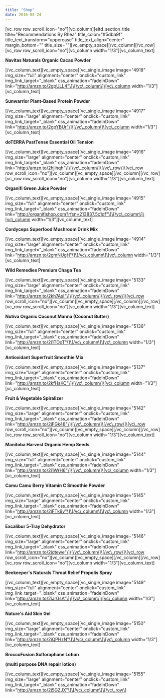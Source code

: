 ```yaml
---
title: "Shop"
date: 2016-08-24
---
```


\[vc\_row row\_scroll\_icon="no"\]\[vc\_column\]\[eltd\_section\_title title="Recommendations By Rhea" title\_color="#5dba9f" title\_text\_transform="uppercase" title\_text\_align="center" margin\_bottom="" title\_size=""\]\[vc\_empty\_space\]\[/vc\_column\]\[/vc\_row\]\[vc\_row row\_scroll\_icon="no"\]\[vc\_column width="1/3"\]\[vc\_column\_text\]

**Navitas Naturals Organic Cacao Powder**

\[/vc\_column\_text\]\[vc\_empty\_space\]\[vc\_single\_image image="4918" img\_size="full" alignment="center" onclick="custom\_link" img\_link\_target="\_blank" css\_animation="fadeInDown" link="http://amzn.to/2gpULL4"\]\[/vc\_column\]\[vc\_column width="1/3"\]\[vc\_column\_text\]

**Sunwarrior Plant-Based Protein Powder**

\[/vc\_column\_text\]\[vc\_empty\_space\]\[vc\_single\_image image="4917" img\_size="large" alignment="center" onclick="custom\_link" img\_link\_target="\_blank" css\_animation="fadeInDown" link="http://amzn.to/2gpYBUr"\]\[/vc\_column\]\[vc\_column width="1/3"\]\[vc\_column\_text\]

**doTERRA PastTense Essential Oil Tension**

\[/vc\_column\_text\]\[vc\_empty\_space\]\[vc\_single\_image image="4916" img\_size="large" alignment="center" onclick="custom\_link" img\_link\_target="\_blank" css\_animation="fadeInDown" link="http://amzn.to/2hjihqh"\]\[/vc\_column\]\[/vc\_row\]\[vc\_row row\_scroll\_icon="no"\]\[vc\_column\]\[vc\_empty\_space\]\[/vc\_column\]\[/vc\_row\]\[vc\_row row\_scroll\_icon="no"\]\[vc\_column width="1/3"\]\[vc\_column\_text\]

**Organifi Green Juice Powder**

\[/vc\_column\_text\]\[vc\_empty\_space\]\[vc\_single\_image image="4915" img\_size="full" alignment="center" onclick="custom\_link" img\_link\_target="\_blank" css\_animation="fadeInDown" link="http://organifishop.com?rfsn=213837.5c1df"\]\[/vc\_column\]\[vc\_column width="1/3"\]\[vc\_column\_text\]

**Cordyceps Superfood Mushroom Drink Mix**

\[/vc\_column\_text\]\[vc\_empty\_space\]\[vc\_single\_image image="4914" img\_size="large" alignment="center" onclick="custom\_link" img\_link\_target="\_blank" css\_animation="fadeInDown" link="http://amzn.to/2gmNUgH"\]\[/vc\_column\]\[vc\_column width="1/3"\]\[vc\_column\_text\]

**Wild Remedies Premium Chaga Tea**

\[/vc\_column\_text\]\[vc\_empty\_space\]\[vc\_single\_image image="5133" img\_size="large" alignment="center" onclick="custom\_link" img\_link\_target="\_blank" css\_animation="fadeInDown" link="http://amzn.to/2kh7AsI"\]\[/vc\_column\]\[/vc\_row\]\[vc\_row row\_scroll\_icon="no"\]\[vc\_column\]\[vc\_empty\_space\]\[/vc\_column\]\[/vc\_row\]\[vc\_row row\_scroll\_icon="no"\]\[vc\_column width="1/3"\]\[vc\_column\_text\]

**Nutiva Organic Coconut Manna (Coconut Butter)**

\[/vc\_column\_text\]\[vc\_empty\_space\]\[vc\_single\_image image="5136" img\_size="full" alignment="center" onclick="custom\_link" img\_link\_target="\_blank" css\_animation="fadeInDown" link="http://amzn.to/2j1TOoT"\]\[/vc\_column\]\[vc\_column width="1/3"\]\[vc\_column\_text\]

**Antioxidant Superfruit Smoothie Mix**

\[/vc\_column\_text\]\[vc\_empty\_space\]\[vc\_single\_image image="5137" img\_size="large" alignment="center" onclick="custom\_link" img\_link\_target="\_blank" css\_animation="fadeInDown" link="http://amzn.to/2kfHsKC"\]\[/vc\_column\]\[vc\_column width="1/3"\]\[vc\_column\_text\]

**Fruit & Vegetable Spiralizer**

\[/vc\_column\_text\]\[vc\_empty\_space\]\[vc\_single\_image image="5142" img\_size="large" alignment="center" onclick="custom\_link" img\_link\_target="\_blank" css\_animation="fadeInDown" link="http://amzn.to/2jFGk48"\]\[/vc\_column\]\[/vc\_row\]\[vc\_row row\_scroll\_icon="no"\]\[vc\_column\]\[vc\_empty\_space\]\[/vc\_column\]\[/vc\_row\]\[vc\_row row\_scroll\_icon="no"\]\[vc\_column width="1/3"\]\[vc\_column\_text\]

**Manitoba Harvest Organic Hemp Seeds**

\[/vc\_column\_text\]\[vc\_empty\_space\]\[vc\_single\_image image="5144" img\_size="full" alignment="center" onclick="custom\_link" img\_link\_target="\_blank" css\_animation="fadeInDown" link="http://amzn.to/2j1WrH6"\]\[/vc\_column\]\[vc\_column width="1/3"\]\[vc\_column\_text\]

**Camu Camu Berry Vitamin C Smoothie Powder**

\[/vc\_column\_text\]\[vc\_empty\_space\]\[vc\_single\_image image="5145" img\_size="large" alignment="center" onclick="custom\_link" img\_link\_target="\_blank" css\_animation="fadeInDown" link="http://amzn.to/2jFTk9y"\]\[/vc\_column\]\[vc\_column width="1/3"\]\[vc\_column\_text\]

**Excalibur 5-Tray Dehydrator**

\[/vc\_column\_text\]\[vc\_empty\_space\]\[vc\_single\_image image="5146" img\_size="large" alignment="center" onclick="custom\_link" img\_link\_target="\_blank" css\_animation="fadeInDown" link="http://amzn.to/2jdtewe"\]\[/vc\_column\]\[/vc\_row\]\[vc\_row row\_scroll\_icon="no"\]\[vc\_column\]\[vc\_empty\_space\]\[/vc\_column\]\[/vc\_row\]\[vc\_row row\_scroll\_icon="no"\]\[vc\_column width="1/3"\]\[vc\_column\_text\]

**Beekeeper's Naturals Throat Relief Propolis Spray**

\[/vc\_column\_text\]\[vc\_empty\_space\]\[vc\_single\_image image="5149" img\_size="full" alignment="center" onclick="custom\_link" img\_link\_target="\_blank" css\_animation="fadeInDown" link="http://amzn.to/2jJrGsA"\]\[/vc\_column\]\[vc\_column width="1/3"\]\[vc\_column\_text\]

**Nature's Aid Skin Gel**

\[/vc\_column\_text\]\[vc\_empty\_space\]\[vc\_single\_image image="5150" img\_size="large" alignment="center" onclick="custom\_link" img\_link\_target="\_blank" css\_animation="fadeInDown" link="http://amzn.to/2jQPHzN"\]\[/vc\_column\]\[vc\_column width="1/3"\]\[vc\_column\_text\]

**BroccoFusion Sulforaphane Lotion**

**(multi purpose DNA repair lotion)**

\[/vc\_column\_text\]\[vc\_empty\_space\]\[vc\_single\_image image="5155" img\_size="large" alignment="center" onclick="custom\_link" img\_link\_target="\_blank" css\_animation="fadeInDown" link="http://amzn.to/2j5GZJX"\]\[/vc\_column\]\[/vc\_row\]
